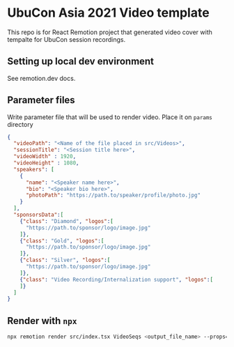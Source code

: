 # UbuCon Asia 2021 Video template

This repo is for React Remotion project that generated video cover with tempalte for UbuCon session recordings.

## Setting up local dev environment
See remotion.dev docs.

## Parameter files
Write parameter file that will be used to render video.
Place it on `params` directory
```json
{
  "videoPath": "<Name of the file placed in src/Videos>",
  "sessionTitle": "<Session title here>",
  "videoWidth" : 1920,
  "videoHeight" : 1080,
  "speakers": [
    {
      "name": "<Speaker name here>",
      "bio": "<Speaker bio here>",
      "photoPath": "https://path.to/speaker/profile/photo.jpg"
    }
  ],
  "sponsorsData":[
    {"class": "Diamond", "logos":[
      "https://path.to/sponsor/logo/image.jpg"
    ]},
    {"class": "Gold", "logos":[
      "https://path.to/sponsor/logo/image.jpg"
    ]},
    {"class": "Silver", "logos":[
      "https://path.to/sponsor/logo/image.jpg"
    ]},
    {"class": "Video Recording/Internalization support", "logos":[
    ]}
  ]
}

```

## Render with `npx`
```bash
npx remotion render src/index.tsx VideoSeqs <output_file_name> --props=params/<param_file_name>
```